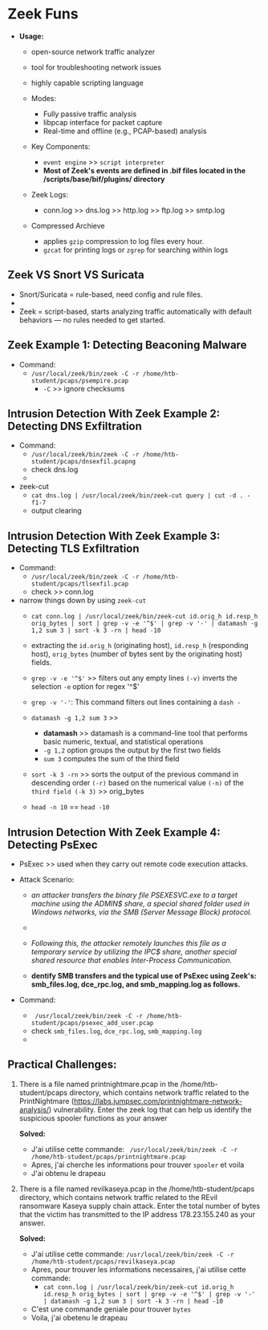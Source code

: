 # Zeek Funs
- **Usage:**
    - open-source network traffic analyzer
    - tool for troubleshooting network issues
    - highly capable scripting language

    - Modes:
        - Fully passive traffic analysis
        - libpcap interface for packet capture
        - Real-time and offline (e.g., PCAP-based) analysis

    - Key Components:
        - `event engine` >> `script interpreter`
        - **Most of Zeek's events are defined in .bif files located in the  /scripts/base/bif/plugins/ directory**

    - Zeek Logs:
        - conn.log >> dns.log >> http.log >> ftp.log >> smtp.log

    - Compressed Archieve
        - applies `gzip` compression to log files every hour.
        - `gzcat` for printing logs or `zgrep` for searching within logs

## Zeek VS Snort VS Suricata
- Snort/Suricata = rule-based, need config and rule files.
-
- Zeek = script-based, starts analyzing traffic automatically with default behaviors — no rules needed to get started.

## Zeek Example 1: Detecting Beaconing Malware
- Command:
    - `/usr/local/zeek/bin/zeek -C -r /home/htb-student/pcaps/psempire.pcap`
        - `-C` >> ignore checksums

## Intrusion Detection With Zeek Example 2: Detecting DNS Exfiltration
- Command:
    - `/usr/local/zeek/bin/zeek -C -r /home/htb-student/pcaps/dnsexfil.pcapng`
    - check dns.log
    -
- zeek-cut
    - `cat dns.log | /usr/local/zeek/bin/zeek-cut query | cut -d . -f1-7`
    - output clearing

## Intrusion Detection With Zeek Example 3: Detecting TLS Exfiltration
- Command:
    - `/usr/local/zeek/bin/zeek -C -r /home/htb-student/pcaps/tlsexfil.pcap`
    - check >> conn.log
 - narrow things down by using `zeek-cut`
    - `cat conn.log | /usr/local/zeek/bin/zeek-cut id.orig_h id.resp_h orig_bytes | sort | grep -v -e '^$' | grep -v '-' | datamash -g 1,2 sum 3
      | sort -k 3 -rn | head -10`

    - extracting the `id.orig_h` (originating host), `id.resp_h` (responding host),
      `orig_bytes` (number of bytes sent by the originating host) fields.
    - `grep -v -e '^$'` >> filters out any empty lines `(-v)` inverts the selection
      `-e` option for regex '^$'

    - `grep -v '-'`: This command filters out lines containing a `dash -`
    - `datamash -g 1,2 sum 3` >>
        - **datamash** >> datamash is a command-line tool that performs basic numeric, textual, and statistical operations
        - `-g 1,2` option groups the output by the first two fields
        - `sum 3` computes the sum of the third field
    - `sort -k 3 -rn` >>  sorts the output of the previous command in descending order `(-r)`
      based on the numerical value `(-n)` of the `third field (-k 3)` >> orig_bytes

    - `head -n 10` == `head -10`
## Intrusion Detection With Zeek Example 4: Detecting PsExec
- PsExec >> used when they carry out remote code execution attacks.

- Attack Scenario:
    - *an attacker transfers the binary file PSEXESVC.exe to a target machine using the ADMIN$ share,
       a special shared folder used in Windows networks, via the SMB (Server Message Block) protocol.*
    -
    - *Following this, the attacker remotely launches this file as a temporary service by utilizing
        the IPC$ share, another special shared resource that enables Inter-Process Communication.*

    - **dentify SMB transfers and the typical use of PsExec using Zeek's:
      smb_files.log, dce_rpc.log, and smb_mapping.log as follows.**

- Command:
    - ` /usr/local/zeek/bin/zeek -C -r /home/htb-student/pcaps/psexec_add_user.pcap`
    - check `smb_files.log`, `dce_rpc.log`, `smb_mapping.log`
    -

## Practical Challenges:
1. There is a file named printnightmare.pcap in the /home/htb-student/pcaps directory, which contains network traffic related
       to the PrintNightmare (https://labs.jumpsec.com/printnightmare-network-analysis/) vulnerability.
       Enter the zeek log that can help us identify the suspicious spooler functions as your answer

    **Solved:**
    - J'ai utilise cette commande: ` /usr/local/zeek/bin/zeek -C -r /home/htb-student/pcaps/printnightmare.pcap`
    - Apres, j'ai cherche les informations pour trouver `spooler` et voila
    - J'ai obtenu le drapeau

2. There is a file named revilkaseya.pcap in the /home/htb-student/pcaps directory, which contains network traffic related
       to the REvil ransomware Kaseya supply chain attack.
       Enter the total number of bytes that the victim has transmitted to the IP address 178.23.155.240 as your answer.

    **Solved:**
    - J'ai utilise cette commande: `/usr/local/zeek/bin/zeek -C -r /home/htb-student/pcaps/revilkaseya.pcap`
    - Apres, pour trouver les informations necessaires, j'ai utilise cette commande:
        - `cat conn.log | /usr/local/zeek/bin/zeek-cut id.orig_h id.resp_h orig_bytes | sort | grep -v -e '^$' | grep -v '-'
          | datamash -g 1,2 sum 3 | sort -k 3 -rn | head -10`
    - C'est une commande geniale pour trouver `bytes`
    - Voila, j'ai obetenu le drapeau












